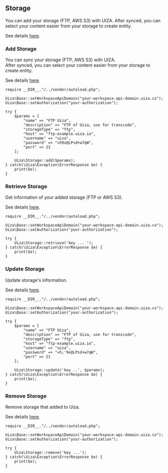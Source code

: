 ## Storage
You can add your storage (FTP, AWS S3) with UIZA.
After synced, you can select your content easier from your storage to create entity.

See details [here](https://docs.uiza.io/#storage).

### Add Storage
You can sync your storage (FTP, AWS S3) with UIZA.\
After synced, you can select your content easier from your storage to create entity.

See details [here](https://docs.uiza.io/#add-a-storage).

````
require __DIR__."/../vendor/autoload.php";

Uiza\Base::setWorkspaceApiDomain("your-workspace-api-domain.uiza.co");
Uiza\Base::setAuthorization("your-authorization");

try {
    $params = [
        "name" => "FTP Uiza",
        "description" => "FTP of Uiza, use for transcode",
        "storageType" => "ftp",
        "host" => "ftp-example.uiza.io",
        "username" => "uiza",
        "password" => "=59x@LPsd+w7qW",
        "port" => 21
    ];

    Uiza\Storage::add($params);
} catch(\Uiza\Exception\ErrorResponse $e) {
    print($e);
}
````

### Retrieve Storage
Get information of your added storage (FTP or AWS S3).

See details [here](https://docs.uiza.io/#retrieve-a-storage).

````
require __DIR__."/../vendor/autoload.php";

Uiza\Base::setWorkspaceApiDomain("your-workspace-api-domain.uiza.co");
Uiza\Base::setAuthorization("your-authorization");

try {
    Uiza\Storage::retrieve('key ... ');
} catch(\Uiza\Exception\ErrorResponse $e) {
    print($e);
}
````

### Update Storage
Update storage's information.

See details [here](https://docs.uiza.io/#update-storage).

````
require __DIR__."/../vendor/autoload.php";

Uiza\Base::setWorkspaceApiDomain("your-workspace-api-domain.uiza.co");
Uiza\Base::setAuthorization("your-authorization");

try {
    $params = [
        "name" => "FTP Uiza",
        "description" => "FTP of Uiza, use for transcode",
        "storageType" => "ftp",
        "host" => "ftp-example.uiza.io",
        "username" => "uiza",
        "password" => "=5;'9x@LPsd+w7qW",
        "port" => 21
    ];

    Uiza\Storage::update('key ..', $params);
} catch(\Uiza\Exception\ErrorResponse $e) {
    print($e);
}
````

### Remove Storage
Remove storage that added to Uiza.

See details [here](https://docs.uiza.io/#remove-storage).

````
require __DIR__."/../vendor/autoload.php";

Uiza\Base::setWorkspaceApiDomain("your-workspace-api-domain.uiza.co");
Uiza\Base::setAuthorization("your-authorization");

try {
    Uiza\Storage::remove('key ...');
} catch(\Uiza\Exception\ErrorResponse $e) {
    print($e);
}
````
